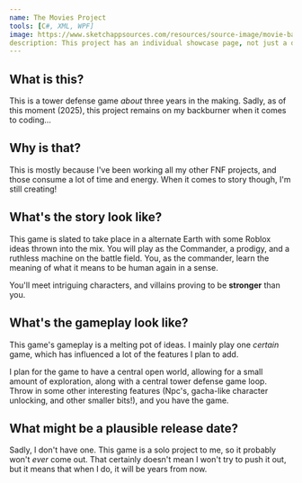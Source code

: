 ```yaml
---
name: The Movies Project
tools: [C#, XML, WPF]
image: https://www.sketchappsources.com/resources/source-image/movie-badges-jurajjurik.png
description: This project has an individual showcase page, not just a direct link to the project site or repo. Now you have more space to describe your awesome project!
---
```


## What is this?

This is a tower defense game _about_ three years in the making. Sadly, as of this moment (2025), this project remains on my backburner when it comes to coding...

## Why is that?

This is mostly because I've been working all my other FNF projects, and those consume a lot of time and energy. When it comes to story though, I'm still creating!

## What's the story look like?

This game is slated to take place in a alternate Earth with some Roblox ideas thrown into the mix. You will play as the Commander, a prodigy, and a ruthless machine on the battle field. You, as the commander, learn the meaning of what it means to be human again in a sense.

You'll meet intriguing characters, and villains proving to be **stronger** than you.

## What's the gameplay look like?

This game's gameplay is a melting pot of ideas. I mainly play one _certain_ game, which has influenced a lot of the features I plan to add.

I plan for the game to have a central open world, allowing for a small amount of exploration, along with a central tower defense game loop. Throw in some other interesting features (Npc's, gacha-like character unlocking, and other smaller bits!), and you have the game.

## What might be a plausible release date?

Sadly, I don't have one. This game is a solo project to me, so it probably won't _ever_ come out. That certainly doesn't mean I won't try to push it out, but it means that when I do, it will be years from now.
